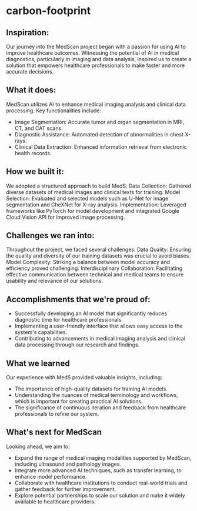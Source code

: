 # carbon-footprint

## Inspiration:
Our journey into the MedScan project began with a passion for using AI to improve healthcare outcomes. Witnessing the potential of AI in medical diagnostics, particularly in imaging and data analysis, inspired us to create a solution that empowers healthcare professionals to make faster and more accurate decisions.


## What it does:
MedScan utilizes AI to enhance medical imaging analysis and clinical data processing. Key functionalities include:
- Image Segmentation: Accurate tumor and organ segmentation in MRI, CT, and CAT scans.
- Diagnostic Assistance: Automated detection of abnormalities in chest X-rays.
- Clinical Data Extraction: Enhanced information retrieval from electronic health records.


## How we built it:
We adopted a structured approach to build MedS:
Data Collection: Gathered diverse datasets of medical images and clinical texts for training.
Model Selection: Evaluated and selected models such as U-Net for image segmentation and CheXNet for X-ray analysis.
Implementation: Leveraged frameworks like PyTorch for model development and integrated Google Cloud Vision API for improved image processing.


## Challenges we ran into:
Throughout the project, we faced several challenges:
Data Quality: Ensuring the quality and diversity of our training datasets was crucial to avoid biases.
Model Complexity: Striking a balance between model accuracy and efficiency proved challenging.
Interdisciplinary Collaboration: Facilitating effective communication between technical and medical teams to ensure usability and relevance of our solutions.


## Accomplishments that we're proud of:
- Successfully developing an AI model that significantly reduces diagnostic time for healthcare professionals.
- Implementing a user-friendly interface that allows easy access to the system's capabilities.
- Contributing to advancements in medical imaging analysis and clinical data processing through our research and findings.


## What we learned
Our experience with MedS provided valuable insights, including:
- The importance of high-quality datasets for training AI models.
- Understanding the nuances of medical terminology and workflows, which is important for creating practical AI solutions.
- The significance of continuous iteration and feedback from healthcare professionals to refine our system.


## What's next for MedScan
Looking ahead, we aim to:
- Expand the range of medical imaging modalities supported by MedScan, including ultrasound and pathology images.
- Integrate more advanced AI techniques, such as transfer learning, to enhance model performance.
- Collaborate with healthcare institutions to conduct real-world trials and gather feedback for further improvement.
- Explore potential partnerships to scale our solution and make it widely available to healthcare providers.
